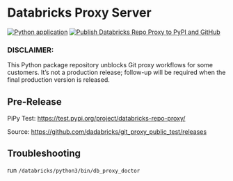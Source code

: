 # Databricks Proxy Server

[![Python application](https://github.com/dadabricks/git_proxy_public_test/actions/workflows/python-app.yml/badge.svg)](https://github.com/dadabricks/git_proxy_public_test/actions/workflows/python-app.yml)
[![Publish Databricks Repo Proxy to PyPI and GitHub](https://github.com/dadabricks/git_proxy_public_test/actions/workflows/release_to_pypi.yml/badge.svg?branch=main)](https://github.com/dadabricks/git_proxy_public_test/actions/workflows/release_to_pypi.yml)


### DISCLAIMER: 
This Python package repository unblocks Git proxy workflows for some customers. It’s not a production release; follow-up will be required when the final production version is released.

## Pre-Release
PiPy Test: https://test.pypi.org/project/databricks-repo-proxy/ 

Source: https://github.com/dadabricks/git_proxy_public_test/releases


## Troubleshooting
run `/databricks/python3/bin/db_proxy_doctor`